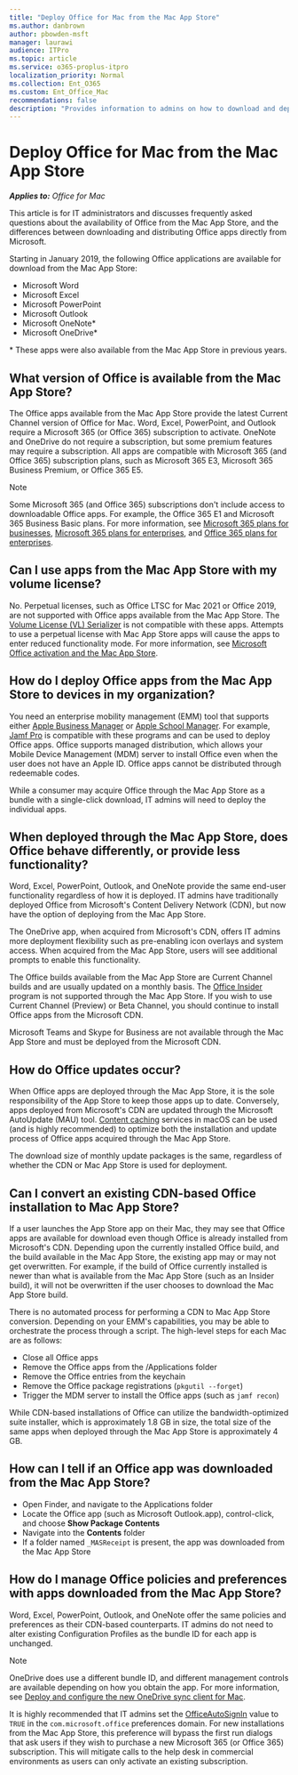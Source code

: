 ```yaml
---
title: "Deploy Office for Mac from the Mac App Store"
ms.author: danbrown
author: pbowden-msft
manager: laurawi
audience: ITPro
ms.topic: article
ms.service: o365-proplus-itpro
localization_priority: Normal
ms.collection: Ent_O365
ms.custom: Ent_Office_Mac
recommendations: false
description: "Provides information to admins on how to download and deploy Office for Mac from the Mac App Store"
---
```


# Deploy Office for Mac from the Mac App Store

***Applies to:*** *Office for Mac*

This article is for IT administrators and discusses frequently asked questions about the availability of Office from the Mac App Store, and the differences between downloading and distributing Office apps directly from Microsoft.

Starting in January 2019, the following Office applications are available for download from the Mac App Store:
- Microsoft Word
- Microsoft Excel
- Microsoft PowerPoint
- Microsoft Outlook
- Microsoft OneNote*
- Microsoft OneDrive*

\* These apps were also available from the Mac App Store in previous years.

## What version of Office is available from the Mac App Store?
The Office apps available from the Mac App Store provide the latest Current Channel version of Office for Mac. Word, Excel, PowerPoint, and Outlook require a Microsoft 365 (or Office 365) subscription to activate. OneNote and OneDrive do not require a subscription, but some premium features may require a subscription. All apps are compatible with Microsoft 365 (and Office 365) subscription plans, such as Microsoft 365 E3, Microsoft 365 Business Premium, or Office 365 E5.

> [!NOTE]
> Some Microsoft 365 (and Office 365) subscriptions don't include access to downloadable Office apps. For example, the Office 365 E1 and Microsoft 365 Business Basic plans. For more information, see [Microsoft 365 plans for businesses](https://www.microsoft.com/microsoft-365/business/compare-all-microsoft-365-business-products), [Microsoft 365 plans for enterprises](https://www.microsoft.com/microsoft-365/compare-microsoft-365-enterprise-plans), and [Office 365 plans for enterprises](https://www.microsoft.com/microsoft-365/enterprise/compare-office-365-plans).

## Can I use apps from the Mac App Store with my volume license?
No. Perpetual licenses, such as Office LTSC for Mac 2021 or Office 2019, are not supported with Office apps available from the Mac App Store. The [Volume License (VL) Serializer](volume-license-serializer.md) is not compatible with these apps. Attempts to use a perpetual license with Mac App Store apps will cause the apps to enter reduced functionality mode. For more information, see [Microsoft Office activation and the Mac App Store](https://support.microsoft.com/office/a699bd24-a8f1-4f40-9d19-9b6b6034ec51).

## How do I deploy Office apps from the Mac App Store to devices in my organization?
You need an enterprise mobility management (EMM) tool that supports either [Apple Business Manager](https://www.apple.com/business/it/) or [Apple School Manager](https://www.apple.com/education/k12/it/). For example, [Jamf Pro](https://www.jamf.com/) is compatible with these programs and can be used to deploy Office apps. Office supports managed distribution, which allows your Mobile Device Management (MDM) server to install Office even when the user does not have an Apple ID. Office apps cannot be distributed through redeemable codes.

While a consumer may acquire Office through the Mac App Store as a bundle with a single-click download, IT admins will need to deploy the individual apps.

## When deployed through the Mac App Store, does Office behave differently, or provide less functionality?
Word, Excel, PowerPoint, Outlook, and OneNote provide the same end-user functionality regardless of how it is deployed. IT admins have traditionally deployed Office from Microsoft's Content Delivery Network (CDN), but now have the option of deploying from the Mac App Store.

The OneDrive app, when acquired from Microsoft's CDN, offers IT admins more deployment flexibility such as pre-enabling icon overlays and system access. When acquired from the Mac App Store, users will see additional prompts to enable this functionality.

The Office builds available from the Mac App Store are Current Channel builds and are usually updated on a monthly basis. The [Office Insider](https://insider.office.com/) program is not supported through the Mac App Store. If you wish to use Current Channel (Preview) or Beta Channel, you should continue to install Office apps from the Microsoft CDN.

Microsoft Teams and Skype for Business are not available through the Mac App Store and must be deployed from the Microsoft CDN.

## How do Office updates occur?
When Office apps are deployed through the Mac App Store, it is the sole responsibility of the App Store to keep those apps up to date. Conversely, apps deployed from Microsoft's CDN are updated through the Microsoft AutoUpdate (MAU) tool. [Content caching](https://support.apple.com/guide/mac-help/about-content-caching-on-mac-mchl9388ba1b/mac) services in macOS can be used (and is highly recommended) to optimize both the installation and update process of Office apps acquired through the Mac App Store.

The download size of monthly update packages is the same, regardless of whether the CDN or Mac App Store is used for deployment.

## Can I convert an existing CDN-based Office installation to Mac App Store?
If a user launches the App Store app on their Mac, they may see that Office apps are available for download even though Office is already installed from Microsoft's CDN. Depending upon the currently installed Office build, and the build available in the Mac App Store, the existing app may or may not get overwritten. For example, if the build of Office currently installed is newer than what is available from the Mac App Store (such as an Insider build), it will not be overwritten if the user chooses to download the Mac App Store build.

There is no automated process for performing a CDN to Mac App Store conversion. Depending on your EMM's capabilities, you may be able to orchestrate the process through a script. The high-level steps for each Mac are as follows:
- Close all Office apps
- Remove the Office apps from the /Applications folder
- Remove the Office entries from the keychain
- Remove the Office package registrations (`pkgutil --forget`)
- Trigger the MDM server to install the Office apps (such as `jamf recon`)

While CDN-based installations of Office can utilize the bandwidth-optimized suite installer, which is approximately 1.8 GB in size, the total size of the same apps when deployed through the Mac App Store is approximately 4 GB.

## How can I tell if an Office app was downloaded from the Mac App Store?
- Open Finder, and navigate to the Applications folder
- Locate the Office app (such as Microsoft Outlook.app), control-click, and choose **Show Package Contents**
- Navigate into the **Contents** folder
- If a folder named `_MASReceipt` is present, the app was downloaded from the Mac App Store

## How do I manage Office policies and preferences with apps downloaded from the Mac App Store?
Word, Excel, PowerPoint, Outlook, and OneNote offer the same policies and preferences as their CDN-based counterparts. IT admins do not need to alter existing Configuration Profiles as the bundle ID for each app is unchanged.

> [!NOTE]
> OneDrive does use a different bundle ID, and different management controls are available depending on how you obtain the app. For more information, see [Deploy and configure the new OneDrive sync client for Mac](/onedrive/deploy-and-configure-on-macos).

It is highly recommended that IT admins set the [OfficeAutoSignIn](preferences-outlook.md#automatically-configure-microsoft-365-mailbox-on-first-launch) value to `TRUE` in the `com.microsoft.office` preferences domain. For new installations from the Mac App Store, this preference will bypass the first run dialogs that ask users if they wish to purchase a new Microsoft 365 (or Office 365) subscription. This will mitigate calls to the help desk in commercial environments as users can only activate an existing subscription.